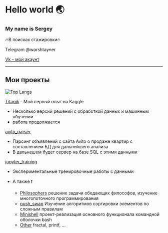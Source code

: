 # Hello world 🌏
### My name is Sergey

:fire:В поисках стажировки:fire:

Telegram @warshtayner

[Vk - мой акаунт](https://vk.com/id556556)

___
Мои проекты
---
[![Top Langs](https://github-readme-stats.vercel.app/api/top-langs/?username=warshtayner&layout=compact)](https://github.com/anuraghazra/github-readme-stats)

[Titanik](https://github.com/warshtayner/Kaggle_Titanic) - Мой первый опыт на Kaggle
* Несколько версий решений с обработкой данных и машинным обучении
* работа продолжается

[avito_parser](https://github.com/warshtayner/avito_parser)
* Парсинг объявлений с сайта Avito о продаже квартир с составлением БД для дальнейшего анализа
* В дальнешем будет сервер на базе SQL с этими данными

[jupyter_training](https://github.com/warshtayner/jupyter_training)
* Экспериментальные тренировочные работы с данными

* А также :heavy_exclamation_mark:
  * [Philosophers](https://github.com/warshtayner/Philosophers) решение задачи обедающих философов, изучение многопоточного программирования
  * [push_swap](https://github.com/warshtayner/push_swap) Изучение алгоритмов сортировки элементов по сложным правилам
  * [Minishell](https://github.com/warshtayner/Minishell) проект-реализация основного функционала командной оболочки bash
  * [Other](https://github.com/warshtayner/21school_igarg) fractal, printf, ...


<!--
**warshtayner/warshtayner** is a ✨ _special_ ✨ repository because its `README.md` (this file) appears on your GitHub profile.

Here are some ideas to get you started:

- 🔭 I’m currently working on ...
- 🌱 I’m currently learning ...
- 👯 I’m looking to collaborate on ...
- 🤔 I’m looking for help with ...
- 💬 Ask me about ...
- 📫 How to reach me: ...
- 😄 Pronouns: ...
- ⚡ Fun fact: ...
-->
